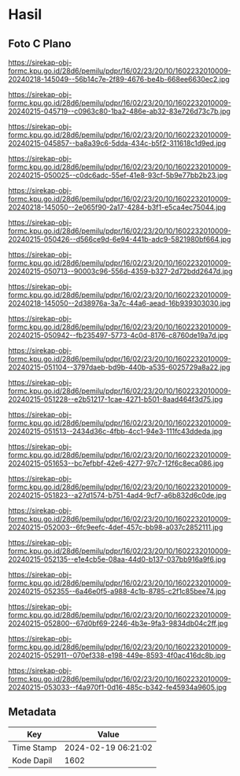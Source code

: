 # Hasil

## Foto C Plano

https://sirekap-obj-formc.kpu.go.id/28d6/pemilu/pdpr/16/02/23/20/10/1602232010009-20240218-145049--56b14c7e-2f89-4676-be4b-668ee6630ec2.jpg

https://sirekap-obj-formc.kpu.go.id/28d6/pemilu/pdpr/16/02/23/20/10/1602232010009-20240215-045719--c0963c80-1ba2-486e-ab32-83e726d73c7b.jpg

https://sirekap-obj-formc.kpu.go.id/28d6/pemilu/pdpr/16/02/23/20/10/1602232010009-20240215-045857--ba8a39c6-5dda-434c-b5f2-311618c1d9ed.jpg

https://sirekap-obj-formc.kpu.go.id/28d6/pemilu/pdpr/16/02/23/20/10/1602232010009-20240215-050025--c0dc6adc-55ef-41e8-93cf-5b9e77bb2b23.jpg

https://sirekap-obj-formc.kpu.go.id/28d6/pemilu/pdpr/16/02/23/20/10/1602232010009-20240218-145050--2e065f90-2a17-4284-b3f1-e5ca4ec75044.jpg

https://sirekap-obj-formc.kpu.go.id/28d6/pemilu/pdpr/16/02/23/20/10/1602232010009-20240215-050426--d566ce9d-6e94-441b-adc9-5821980bf664.jpg

https://sirekap-obj-formc.kpu.go.id/28d6/pemilu/pdpr/16/02/23/20/10/1602232010009-20240215-050713--90003c96-556d-4359-b327-2d72bdd2647d.jpg

https://sirekap-obj-formc.kpu.go.id/28d6/pemilu/pdpr/16/02/23/20/10/1602232010009-20240218-145050--2d38976a-3a7c-44a6-aead-16b939303030.jpg

https://sirekap-obj-formc.kpu.go.id/28d6/pemilu/pdpr/16/02/23/20/10/1602232010009-20240215-050942--fb235497-5773-4c0d-8176-c8760de19a7d.jpg

https://sirekap-obj-formc.kpu.go.id/28d6/pemilu/pdpr/16/02/23/20/10/1602232010009-20240215-051104--3797daeb-bd9b-440b-a535-6025729a8a22.jpg

https://sirekap-obj-formc.kpu.go.id/28d6/pemilu/pdpr/16/02/23/20/10/1602232010009-20240215-051228--e2b51217-1cae-4271-b501-8aad464f3d75.jpg

https://sirekap-obj-formc.kpu.go.id/28d6/pemilu/pdpr/16/02/23/20/10/1602232010009-20240215-051513--2434d36c-4fbb-4cc1-94e3-111fc43ddeda.jpg

https://sirekap-obj-formc.kpu.go.id/28d6/pemilu/pdpr/16/02/23/20/10/1602232010009-20240215-051653--bc7efbbf-42e6-4277-97c7-12f6c8eca086.jpg

https://sirekap-obj-formc.kpu.go.id/28d6/pemilu/pdpr/16/02/23/20/10/1602232010009-20240215-051823--a27d1574-b751-4ad4-9cf7-a6b832d6c0de.jpg

https://sirekap-obj-formc.kpu.go.id/28d6/pemilu/pdpr/16/02/23/20/10/1602232010009-20240215-052003--6fc9eefc-4def-457c-bb98-a037c2852111.jpg

https://sirekap-obj-formc.kpu.go.id/28d6/pemilu/pdpr/16/02/23/20/10/1602232010009-20240215-052135--e1e4cb5e-08aa-44d0-b137-037bb916a9f6.jpg

https://sirekap-obj-formc.kpu.go.id/28d6/pemilu/pdpr/16/02/23/20/10/1602232010009-20240215-052355--6a46e0f5-a988-4c1b-8785-c2f1c85bee74.jpg

https://sirekap-obj-formc.kpu.go.id/28d6/pemilu/pdpr/16/02/23/20/10/1602232010009-20240215-052800--67d0bf69-2246-4b3e-9fa3-9834db04c2ff.jpg

https://sirekap-obj-formc.kpu.go.id/28d6/pemilu/pdpr/16/02/23/20/10/1602232010009-20240215-052911--070ef338-e198-449e-8593-4f0ac416dc8b.jpg

https://sirekap-obj-formc.kpu.go.id/28d6/pemilu/pdpr/16/02/23/20/10/1602232010009-20240215-053033--f4a970f1-0d16-485c-b342-fe45934a9605.jpg


## Metadata

| Key        | Value               |
| ---------- | ------------------- |
| Time Stamp | 2024-02-19 06:21:02 |
| Kode Dapil | 1602                |



